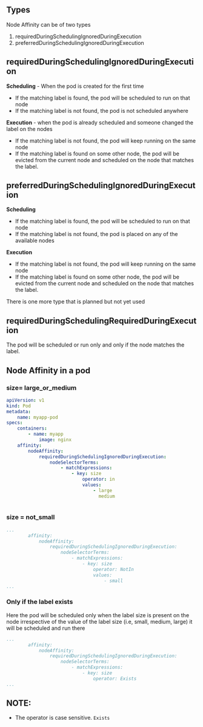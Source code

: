 ## Types
Node Affinity can be of two types
1. requiredDuringSchedulingIgnoredDuringExecution
2. preferredDuringSchedulingIgnoredDuringExecution

##  requiredDuringSchedulingIgnoredDuringExecution
**Scheduling** - When the pod is created for the first time
 - If the matching label is found, the pod will be scheduled to run on that node
 - If the matching label is not found, the pod is not scheduled anywhere

**Execution** - when the pod is already scheduled and someone changed the label on the nodes
- If the matching label is not found, the pod will keep running on the same node
- If the matching label is found on some other node, the pod will be evicted from the current node and scheduled on the node that matches the label. 

## preferredDuringSchedulingIgnoredDuringExecution
**Scheduling**
-  If the matching label is found, the pod will be scheduled to run on that node
- If the matching label is not found, the pod is placed on any of the available nodes

**Execution**
- If the matching label is not found, the pod will keep running on the same node
- If the matching label is found on some other node, the pod will be evicted from the current node and scheduled on the node that matches the label. 

There is one more type that is planned but not yet used
## requiredDuringSchedulingRequiredDuringExecution
The pod will be scheduled or run only and only if the node matches the label.


## Node Affinity in a pod
### size= large_or_medium
```yaml
apiVersion: v1
kind: Pod
metadata: 
	name: myapp-pod
specs:
	containers:
		- name: myapp
			image: nginx
	affinity:
		nodeAffinity:
			requiredDuringSchedulingIgnoredDuringExecution:
				nodeSelectorTerms:
					- matchExpressions:
						- key: size
							operator: in
							values:
								- large
								  medium
								  
```

### size = not_small
```yaml
...
		affinity:
			nodeAffinity:
				requiredDuringSchedulingIgnoredDuringExecution:
					nodeSelectorTerms:
						- matchExpressions:
							- key: size
								operator: NotIn
								values:
									- small
...
```

### Only if the label exists
Here the pod will be scheduled only when the label size is present on the node irrespective of the value of the label size (i.e, small, medium, large) it will be scheduled and run there
```yaml
...
		affinity:
			nodeAffinity:
				requiredDuringSchedulingIgnoredDuringExecution:
					nodeSelectorTerms:
						- matchExpressions:
							- key: size
								operator: Exists
...
```


## NOTE:
- The operator is case sensitive. `Exists` 
